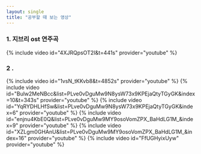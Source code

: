 ```yaml
---
layout: single
title: "공부할 때 보는 영상"
---  
```


### 1. 지브리 ost 연주곡
{% include video id="4XJRQpsOT2I&t=441s" provider="youtube" %}  
  
### 2 . 
{% include video id="1vsN_tKKvb8&t=4852s" provider="youtube" %}
{% include video id="Bulw2MeNBcc&list=PLve0vDguMw9N8ysW73x9KPEjaQtyTGyGK&index=10&t=343s" provider="youtube" %}
{% include video id="YqRYDHLHfSw&list=PLve0vDguMw9N8ysW73x9KPEjaQtyTGyGK&index=6" provider="youtube" %}
{% include video id="enjnu4KbE0Q&list=PLve0vDguMw9MY9osoVomZPX_BaHdLG1M_&index=9" provider="youtube" %}
{% include video id="XZLgm0GHAnU&list=PLve0vDguMw9MY9osoVomZPX_BaHdLG1M_&index=16" provider="youtube" %}
{% include video id="FfUGHyixUyw" provider="youtube" %}
